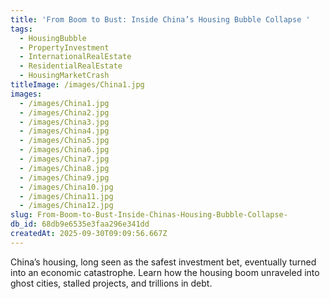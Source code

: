 ```yaml
---
title: 'From Boom to Bust: Inside China’s Housing Bubble Collapse '
tags:
  - HousingBubble
  - PropertyInvestment
  - InternationalRealEstate
  - ResidentialRealEstate
  - HousingMarketCrash
titleImage: /images/China1.jpg
images:
  - /images/China1.jpg
  - /images/China2.jpg
  - /images/China3.jpg
  - /images/China4.jpg
  - /images/China5.jpg
  - /images/China6.jpg
  - /images/China7.jpg
  - /images/China8.jpg
  - /images/China9.jpg
  - /images/China10.jpg
  - /images/China11.jpg
  - /images/China12.jpg
slug: From-Boom-to-Bust-Inside-Chinas-Housing-Bubble-Collapse-
db_id: 68db9e6535e3faa296e341dd
createdAt: 2025-09-30T09:09:56.667Z
---
```


China’s housing, long seen as the safest investment bet, eventually turned into an economic catastrophe. Learn how the housing boom unraveled into ghost cities, stalled projects, and trillions in debt.
